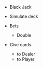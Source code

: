 

- Black Jack

- Simulate deck

- Bets
    - Double

- Give cards
    - to Dealer
    - to Player




